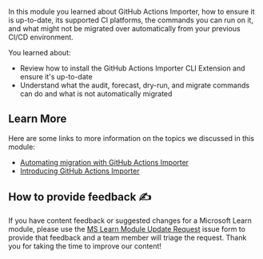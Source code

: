 In this module you learned about GitHub Actions Importer, how to ensure it is up-to-date, its supported CI platforms, the commands you can run on it, and what might not be migrated over automatically from your previous CI/CD environment.

You learned about:
- Review how to install the GitHub Actions Importer CLI Extension and ensure it's up-to-date
- Understand what the audit, forecast, dry-run, and migrate commands can do and what is not automatically migrated

## Learn More

Here are some links to more information on the topics we discussed in this module:
- [Automating migration with GitHub Actions Importer](https://docs.github.com/en/actions/migrating-to-github-actions/automating-migration-with-github-actions-importer)
- [Introducing GitHub Actions Importer](https://github.blog/2022-11-10-introducing-github-actions-importer/)

## How to provide feedback ✍️

If you have content feedback or suggested changes for a Microsoft Learn module, please use the [MS Learn Module Update Request](https://github.com/githubpartners/microsoft-learn/issues/new/choose) issue form to provide that feedback and a team member will triage the request. Thank you for taking the time to improve our content! 
